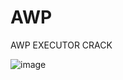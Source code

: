# AWP
AWP EXECUTOR CRACK 

![image](https://github.com/user-attachments/assets/9c3af602-b7b5-4ed7-bb2e-7c5852bd2680)
